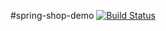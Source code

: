 #spring-shop-demo
[![Build Status](https://travis-ci.org/syqu22/spring-shop-demo.svg?branch=master)](https://travis-ci.org/syqu22/spring-shop-demo)